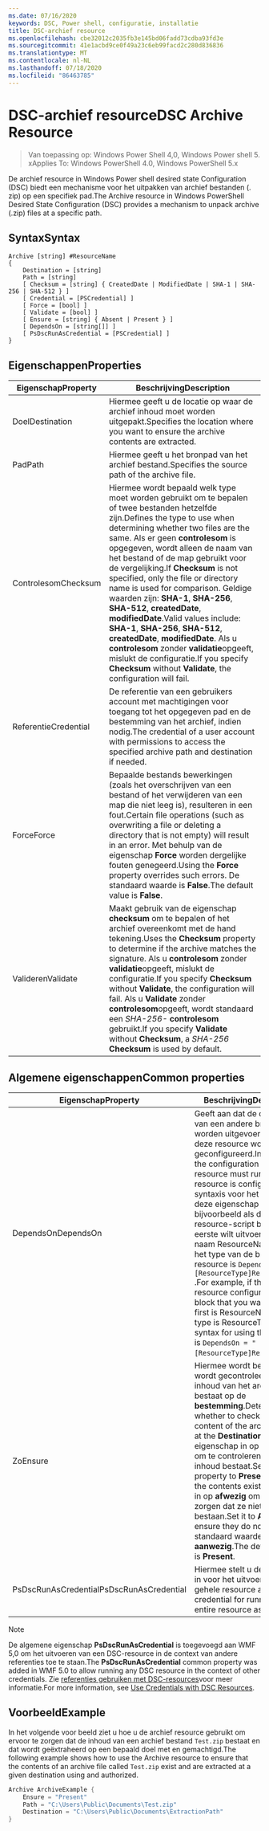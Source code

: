 ```yaml
---
ms.date: 07/16/2020
keywords: DSC, Power shell, configuratie, installatie
title: DSC-archief resource
ms.openlocfilehash: cbe32012c2035fb3e145bd06fadd73cdba93fd3e
ms.sourcegitcommit: 41e1acbd9ce0f49a23c6eb99facd2c280d836836
ms.translationtype: MT
ms.contentlocale: nl-NL
ms.lasthandoff: 07/18/2020
ms.locfileid: "86463785"
---
```

# <a name="dsc-archive-resource"></a><span data-ttu-id="c7471-103">DSC-archief resource</span><span class="sxs-lookup"><span data-stu-id="c7471-103">DSC Archive Resource</span></span>

> <span data-ttu-id="c7471-104">Van toepassing op: Windows Power Shell 4,0, Windows Power shell 5. x</span><span class="sxs-lookup"><span data-stu-id="c7471-104">Applies To: Windows PowerShell 4.0, Windows PowerShell 5.x</span></span>

<span data-ttu-id="c7471-105">De archief resource in Windows Power shell desired state Configuration (DSC) biedt een mechanisme voor het uitpakken van archief bestanden (. zip) op een specifiek pad.</span><span class="sxs-lookup"><span data-stu-id="c7471-105">The Archive resource in Windows PowerShell Desired State Configuration (DSC) provides a mechanism to unpack archive (.zip) files at a specific path.</span></span>

## <a name="syntax"></a><span data-ttu-id="c7471-106">Syntax</span><span class="sxs-lookup"><span data-stu-id="c7471-106">Syntax</span></span>

```Syntax
Archive [string] #ResourceName
{
    Destination = [string]
    Path = [string]
    [ Checksum = [string] { CreatedDate | ModifiedDate | SHA-1 | SHA-256 | SHA-512 } ]
    [ Credential = [PSCredential] ]
    [ Force = [bool] ]
    [ Validate = [bool] ]
    [ Ensure = [string] { Absent | Present } ]
    [ DependsOn = [string[]] ]
    [ PsDscRunAsCredential = [PSCredential] ]
}
```

## <a name="properties"></a><span data-ttu-id="c7471-107">Eigenschappen</span><span class="sxs-lookup"><span data-stu-id="c7471-107">Properties</span></span>

|<span data-ttu-id="c7471-108">Eigenschap</span><span class="sxs-lookup"><span data-stu-id="c7471-108">Property</span></span> |<span data-ttu-id="c7471-109">Beschrijving</span><span class="sxs-lookup"><span data-stu-id="c7471-109">Description</span></span> |
|---|---|
| <span data-ttu-id="c7471-110">Doel</span><span class="sxs-lookup"><span data-stu-id="c7471-110">Destination</span></span> | <span data-ttu-id="c7471-111">Hiermee geeft u de locatie op waar de archief inhoud moet worden uitgepakt.</span><span class="sxs-lookup"><span data-stu-id="c7471-111">Specifies the location where you want to ensure the archive contents are extracted.</span></span> |
| <span data-ttu-id="c7471-112">Pad</span><span class="sxs-lookup"><span data-stu-id="c7471-112">Path</span></span> | <span data-ttu-id="c7471-113">Hiermee geeft u het bronpad van het archief bestand.</span><span class="sxs-lookup"><span data-stu-id="c7471-113">Specifies the source path of the archive file.</span></span> |
| <span data-ttu-id="c7471-114">Controlesom</span><span class="sxs-lookup"><span data-stu-id="c7471-114">Checksum</span></span> | <span data-ttu-id="c7471-115">Hiermee wordt bepaald welk type moet worden gebruikt om te bepalen of twee bestanden hetzelfde zijn.</span><span class="sxs-lookup"><span data-stu-id="c7471-115">Defines the type to use when determining whether two files are the same.</span></span> <span data-ttu-id="c7471-116">Als er geen **controlesom** is opgegeven, wordt alleen de naam van het bestand of de map gebruikt voor de vergelijking.</span><span class="sxs-lookup"><span data-stu-id="c7471-116">If **Checksum** is not specified, only the file or directory name is used for comparison.</span></span> <span data-ttu-id="c7471-117">Geldige waarden zijn: **SHA-1**, **SHA-256**, **SHA-512**, **createdDate**, **modifiedDate**.</span><span class="sxs-lookup"><span data-stu-id="c7471-117">Valid values include: **SHA-1**, **SHA-256**, **SHA-512**, **createdDate**, **modifiedDate**.</span></span> <span data-ttu-id="c7471-118">Als u **controlesom** zonder **validatie**opgeeft, mislukt de configuratie.</span><span class="sxs-lookup"><span data-stu-id="c7471-118">If you specify **Checksum** without **Validate**, the configuration will fail.</span></span> |
| <span data-ttu-id="c7471-119">Referentie</span><span class="sxs-lookup"><span data-stu-id="c7471-119">Credential</span></span> | <span data-ttu-id="c7471-120">De referentie van een gebruikers account met machtigingen voor toegang tot het opgegeven pad en de bestemming van het archief, indien nodig.</span><span class="sxs-lookup"><span data-stu-id="c7471-120">The credential of a user account with permissions to access the specified archive path and destination if needed.</span></span> |
| <span data-ttu-id="c7471-121">Force</span><span class="sxs-lookup"><span data-stu-id="c7471-121">Force</span></span> | <span data-ttu-id="c7471-122">Bepaalde bestands bewerkingen (zoals het overschrijven van een bestand of het verwijderen van een map die niet leeg is), resulteren in een fout.</span><span class="sxs-lookup"><span data-stu-id="c7471-122">Certain file operations (such as overwriting a file or deleting a directory that is not empty) will result in an error.</span></span> <span data-ttu-id="c7471-123">Met behulp van de eigenschap **Force** worden dergelijke fouten genegeerd.</span><span class="sxs-lookup"><span data-stu-id="c7471-123">Using the **Force** property overrides such errors.</span></span> <span data-ttu-id="c7471-124">De standaard waarde is **False**.</span><span class="sxs-lookup"><span data-stu-id="c7471-124">The default value is **False**.</span></span> |
| <span data-ttu-id="c7471-125">Valideren</span><span class="sxs-lookup"><span data-stu-id="c7471-125">Validate</span></span>| <span data-ttu-id="c7471-126">Maakt gebruik van de eigenschap **checksum** om te bepalen of het archief overeenkomt met de hand tekening.</span><span class="sxs-lookup"><span data-stu-id="c7471-126">Uses the **Checksum** property to determine if the archive matches the signature.</span></span> <span data-ttu-id="c7471-127">Als u **controlesom** zonder **validatie**opgeeft, mislukt de configuratie.</span><span class="sxs-lookup"><span data-stu-id="c7471-127">If you specify **Checksum** without **Validate**, the configuration will fail.</span></span> <span data-ttu-id="c7471-128">Als u **Validate** zonder **controlesom**opgeeft, wordt standaard een _SHA-256-_ **controlesom** gebruikt.</span><span class="sxs-lookup"><span data-stu-id="c7471-128">If you specify **Validate** without **Checksum**, a _SHA-256_ **Checksum** is used by default.</span></span> |

## <a name="common-properties"></a><span data-ttu-id="c7471-129">Algemene eigenschappen</span><span class="sxs-lookup"><span data-stu-id="c7471-129">Common properties</span></span>

|<span data-ttu-id="c7471-130">Eigenschap</span><span class="sxs-lookup"><span data-stu-id="c7471-130">Property</span></span> |<span data-ttu-id="c7471-131">Beschrijving</span><span class="sxs-lookup"><span data-stu-id="c7471-131">Description</span></span> |
|---|---|
|<span data-ttu-id="c7471-132">DependsOn</span><span class="sxs-lookup"><span data-stu-id="c7471-132">DependsOn</span></span> |<span data-ttu-id="c7471-133">Geeft aan dat de configuratie van een andere bron moet worden uitgevoerd voordat deze resource wordt geconfigureerd.</span><span class="sxs-lookup"><span data-stu-id="c7471-133">Indicates that the configuration of another resource must run before this resource is configured.</span></span> <span data-ttu-id="c7471-134">De syntaxis voor het gebruik van deze eigenschap is bijvoorbeeld als de ID van het resource-script blok dat u als eerste wilt uitvoeren, de naam ResourceName is en het type van de bron resource is `DependsOn = "[ResourceType]ResourceName"` .</span><span class="sxs-lookup"><span data-stu-id="c7471-134">For example, if the ID of the resource configuration script block that you want to run first is ResourceName and its type is ResourceType, the syntax for using this property is `DependsOn = "[ResourceType]ResourceName"`.</span></span> |
|<span data-ttu-id="c7471-135">Zo</span><span class="sxs-lookup"><span data-stu-id="c7471-135">Ensure</span></span> |<span data-ttu-id="c7471-136">Hiermee wordt bepaald of wordt gecontroleerd of de inhoud van het archief bestaat op de **bestemming**.</span><span class="sxs-lookup"><span data-stu-id="c7471-136">Determines whether to check if the content of the archive exists at the **Destination**.</span></span> <span data-ttu-id="c7471-137">Stel deze eigenschap in op **aanwezig** om te controleren of de inhoud bestaat.</span><span class="sxs-lookup"><span data-stu-id="c7471-137">Set this property to **Present** to ensure the contents exist.</span></span> <span data-ttu-id="c7471-138">Stel deze in op **afwezig** om ervoor te zorgen dat ze niet bestaan.</span><span class="sxs-lookup"><span data-stu-id="c7471-138">Set it to **Absent** to ensure they do not exist.</span></span> <span data-ttu-id="c7471-139">De standaard waarde is **aanwezig**.</span><span class="sxs-lookup"><span data-stu-id="c7471-139">The default value is **Present**.</span></span> |
|<span data-ttu-id="c7471-140">PsDscRunAsCredential</span><span class="sxs-lookup"><span data-stu-id="c7471-140">PsDscRunAsCredential</span></span> |<span data-ttu-id="c7471-141">Hiermee stelt u de referentie in voor het uitvoeren van de gehele resource als.</span><span class="sxs-lookup"><span data-stu-id="c7471-141">Sets the credential for running the entire resource as.</span></span> |

> [!NOTE]
> <span data-ttu-id="c7471-142">De algemene eigenschap **PsDscRunAsCredential** is toegevoegd aan WMF 5,0 om het uitvoeren van een DSC-resource in de context van andere referenties toe te staan.</span><span class="sxs-lookup"><span data-stu-id="c7471-142">The **PsDscRunAsCredential** common property was added in WMF 5.0 to allow running any DSC resource in the context of other credentials.</span></span> <span data-ttu-id="c7471-143">Zie [referenties gebruiken met DSC-resources](../../../configurations/runasuser.md)voor meer informatie.</span><span class="sxs-lookup"><span data-stu-id="c7471-143">For more information, see [Use Credentials with DSC Resources](../../../configurations/runasuser.md).</span></span>

## <a name="example"></a><span data-ttu-id="c7471-144">Voorbeeld</span><span class="sxs-lookup"><span data-stu-id="c7471-144">Example</span></span>

<span data-ttu-id="c7471-145">In het volgende voor beeld ziet u hoe u de archief resource gebruikt om ervoor te zorgen dat de inhoud van een archief bestand `Test.zip` bestaat en dat wordt geëxtraheerd op een bepaald doel met en gemachtigd.</span><span class="sxs-lookup"><span data-stu-id="c7471-145">The following example shows how to use the Archive resource to ensure that the contents of an archive file called `Test.zip` exist and are extracted at a given destination using and authorized.</span></span>

```powershell
Archive ArchiveExample {
    Ensure = "Present"
    Path = "C:\Users\Public\Documents\Test.zip"
    Destination = "C:\Users\Public\Documents\ExtractionPath"
}
```
